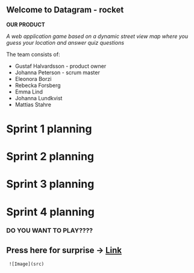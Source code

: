 ## Welcome to Datagram - rocket


**OUR PRODUCT**

_A web application game based on a dynamic street view map where you guess your location and answer quiz questions_

The team consists of:
- Gustaf Halvardsson - product owner
- Johanna Peterson - scrum master
- Eleonora Borzi
- Rebecka Forsberg
- Emma Lind
- Johanna Lundkvist
- Mattias Stahre


# Sprint 1 planning

# Sprint 2 planning

# Sprint 3 planning

# Sprint 4 planning



### **DO YOU WANT TO PLAY????**
## Press here for surprise -> [Link](https://www.google.com)

```For questions, contact the scrum master at jpet6@kth.se
 ![Image](src)
